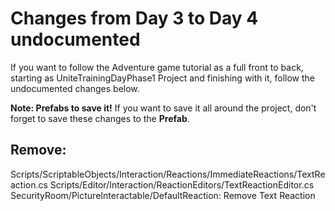 # Changes from Day 3 to Day 4 undocumented

If you want to follow the Adventure game tutorial as a full front to back, starting as UniteTrainingDayPhase1 Project and finishing with it, follow the undocumented changes below.

**Note: Prefabs to save it!** If you want to save it all around the project, don't forget to save these changes to the **Prefab**.

## Remove:
Scripts/ScriptableObjects/Interaction/Reactions/ImmediateReactions/TextReaction.cs
Scripts/Editor/Interaction/ReactionEditors/TextReactionEditor.cs
SecurityRoom/PictureInteractable/DefaultReaction: Remove Text Reaction
